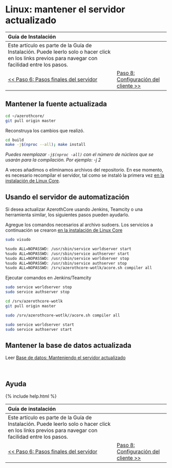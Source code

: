 # Linux: mantener el servidor actualizado

| Guía de Instalación                                                                                                                   |                                         |
| :----------------------------------------------------------------------------------------------------------------------------------- | :-------------------------------------- |
| Este artículo es parte de la Guía de Instalación. Puede leerlo solo o hacer click en los links previos para navegar con facilidad entre los pasos. |
| [<< Paso 6: Pasos finales del servidor](final-server-steps)                                                                                  | [Paso 8: Configuración del cliente >>](client-setup) |

## Mantener la fuente actualizada

```sh
cd ~/azerothcore/
git pull origin master
```

Reconstruya los cambios que realizó.

```sh
cd build
make -j$(nproc --all); make install
```
_Puedes reemplazar `-j$(nproc -all)` con el número de núcleos que se usarán para la compilación. Por ejemplo: -j 2_

A veces añadimos o eliminamos archivos del repositorio. En ese momento, es necesario recompilar el servidor, tal como se instaló la primera vez [en la instalación de Linux Core](linux-core-installation#configuring-for-compiling).

## Usando el servidor de automatización
Si desea actualizar AzerothCore usando Jenkins, Teamcity o una herramienta similar, los siguientes pasos pueden ayudarlo.

Agregue los comandos necesarios al archivo sudoers. Los servicios a continuación se crearon [en la instalación de Linux Core](linux-core-installation#optional-systemd-services)

```sh
sudo visudo

%sudo ALL=NOPASSWD: /usr/sbin/service worldserver start
%sudo ALL=NOPASSWD: /usr/sbin/service authserver start
%sudo ALL=NOPASSWD: /usr/sbin/service worldserver stop
%sudo ALL=NOPASSWD: /usr/sbin/service authserver stop
%sudo ALL=NOPASSWD: /srv/azerothcore-wotlk/acore.sh compiler all
```

Ejecutar comandos en Jenkins/Teamcity
```sh
sudo service worldserver stop
sudo service authserver stop

cd /srv/azerothcore-wotlk
git pull origin master

sudo /srv/azerothcore-wotlk//acore.sh compiler all

sudo service worldserver start
sudo service authserver start
```


## Mantener la base de datos actualizada

Leer [Base de datos: Manteniendo el servidor actualizado](database-keeping-the-server-up-to-date)

<br>

## Ayuda

{% include help.html %}

| Guía de instalación                                                                                                                   |                                         |
| :----------------------------------------------------------------------------------------------------------------------------------- | :-------------------------------------- |
| Este artículo es parte de la Guía de Instalación. Puede leerlo solo o hacer click en los links previos para navegar con facilidad entre los pasos. |
| [<< Paso 6: Pasos finales del servidor](final-server-steps)                                                                                  | [Paso 8: Configuración del cliente >>](client-setup) |
